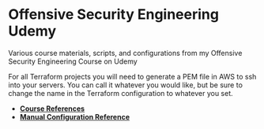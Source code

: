 # Offensive Security Engineering Udemy
Various course materials, scripts, and configurations from my Offensive Security Engineering Course on Udemy


For all Terraform projects you will need to generate a PEM file in AWS to ssh into your servers. You can call it whatever you would like, but be sure to change the name in the Terraform configuration to whatever you set.

- **[Course References](https://github.com/3ndG4me/Offensive-Security-Engineering-Udemy/blob/master/Course_References.md)**
- **[Manual Configuration Reference](https://github.com/3ndG4me/Offensive-Security-Engineering-Udemy/blob/master/Using_a_VM.md)**
